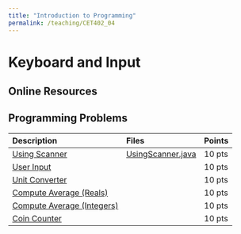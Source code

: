 ```yaml
---
title: "Introduction to Programming"
permalink: /teaching/CET402_04
---
```


# Keyboard and Input

## Online Resources

## Programming Problems

| Description    | Files|Points  |
| :------------- |:-----| :----- |
| [Using Scanner](/files/CET402/04_UsingScanner.pdf)     |[UsingScanner.java](/files/CET402/UsingScanner.java)      | 10 pts |
| [User Input](/files/CET402/04_UserInput.pdf)     |      | 10 pts |
| [Unit Converter](/files/CET402/04_UnitConverter.pdf) |      | 10 pts |
| [Compute Average (Reals)](/files/CET402/04_ComputeAverageReals.pdf) |      | 10 pts |
| [Compute Average (Integers)](/files/CET402/04_ComputeAverageIntegers.pdf) |      | 10 pts |
| [Coin Counter](/files/CET402/04_CoinCounter.pdf)   |      | 10 pts |


